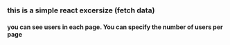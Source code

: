 ### this is a simple react excersize (fetch data)
#### you can see users in each page. You can specify the number of users per page